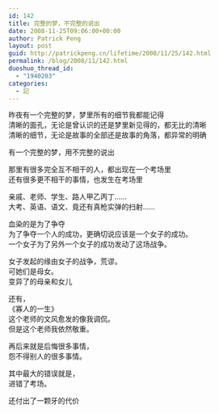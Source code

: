 ```yaml
---
id: 142
title: 完整的梦，不完整的说出
date: 2008-11-25T09:06:00+00:00
author: Patrick Peng
layout: post
guid: http://patrickpeng.cn/lifetime/2008/11/25/142.html
permalink: /blog/2008/11/142.html
duoshuo_thread_id:
  - "1940203"
categories:
  - 記
---
```

<p>昨夜有一个完整的梦，梦里所有的细节我都能记得    <br />清晰的面孔，无论是曾认识的还是梦里新见得的，都无比的清晰     <br />清晰的细节，无论是故事的全部还是故事的角落，都异常的明确</p>  <p>有一个完整的梦，用不完整的说出</p>  <p>那里有很多完全互不相干的人，都出现在一个考场里    <br />还有很多更不相干的事情，也发生在考场里</p>  <p>亲戚、老师、学生、路人甲乙丙丁……    <br />大考、英语、语文、竟还有真枪实弹的扫射……</p>  <p>血染的是为了争夺    <br />为了争夺一个人的成功，更确切说应该是一个女子的成功。     <br />一个女子为了另外一个女子的成功发动了这场战争。</p>  <p>女子发起的缘由女子的战争，荒谬。    <br />可她们是母女。     <br />变异了的母亲和女儿</p>  <p>还有，    <br />《寡人的一生》     <br />这个老师的文风愈发的像我调侃。     <br />但是这个老师我依然敬重。</p>  <p>再后来就是后悔很多事情，    <br />怨不得别人的很多事情。</p>  <p>其中最大的错误就是，    <br />进错了考场。</p>  <p>还付出了一颗牙的代价</p>